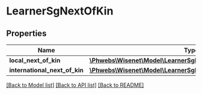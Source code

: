 # LearnerSgNextOfKin

## Properties
Name | Type | Description | Notes
------------ | ------------- | ------------- | -------------
**local_next_of_kin** | [**\Phwebs\Wisenet\Model\LearnerSgNextOfKinLocalNextOfKin**](LearnerSgNextOfKinLocalNextOfKin.md) |  | [optional] 
**international_next_of_kin** | [**\Phwebs\Wisenet\Model\LearnerSgNextOfKinInternationalNextOfKin**](LearnerSgNextOfKinInternationalNextOfKin.md) |  | [optional] 

[[Back to Model list]](../../README.md#documentation-for-models) [[Back to API list]](../../README.md#documentation-for-api-endpoints) [[Back to README]](../../README.md)

